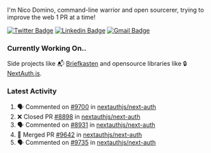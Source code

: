 
I'm Nico Domino, command-line warrior and open sourcerer, trying to improve the web 1 PR at a time!

[![Twitter Badge](https://img.shields.io/badge/-@ndom91-1ca0f1?style=flat-square&labelColor=1ca0f1&logo=twitter&logoColor=white&link=https://twitter.com/ndom91)](https://twitter.com/ndom91) [![Linkedin Badge](https://img.shields.io/badge/-ndom91-blue?style=flat-square&logo=Linkedin&logoColor=white&link=https://www.linkedin.com/in/ndom91/)](https://www.linkedin.com/in/ndom91/) [![Gmail Badge](https://img.shields.io/badge/-yo@ndo.dev-c14438?style=flat-square&logo=mail.ru&logoColor=white&link=mailto:yo@ndo.dev)](mailto:yo@ndo.dev)

### Currently Working On..

Side projects like 📬 [Briefkasten](https://briefkastenhq.com) and opensource libraries like 🔒 [NextAuth.js](https://github.com/nextauthjs/next-auth).

<!--START_SECTION_PROFILE_VIEWS:readme-info-->
<!--END_SECTION_PROFILE_VIEWS:readme-info-->

<!--START_SECTION_DAILY_COMMIT:readme-info-->
<!--END_SECTION_DAILY_COMMIT:readme-info-->

<!--START_SECTION_WEEKLY_COMMIT:readme-info-->
<!--END_SECTION_WEEKLY_COMMIT:readme-info-->

### Latest Activity

<!--START_SECTION:activity-->
1. 🗣 Commented on [#9700](https://github.com/nextauthjs/next-auth/pull/9700#issuecomment-1962572847) in [nextauthjs/next-auth](https://github.com/nextauthjs/next-auth)
2. ❌ Closed PR [#8898](https://github.com/nextauthjs/next-auth/pull/8898) in [nextauthjs/next-auth](https://github.com/nextauthjs/next-auth)
3. 🗣 Commented on [#8931](https://github.com/nextauthjs/next-auth/pull/8931#issuecomment-1962561835) in [nextauthjs/next-auth](https://github.com/nextauthjs/next-auth)
4. 🎉 Merged PR [#9642](https://github.com/nextauthjs/next-auth/pull/9642) in [nextauthjs/next-auth](https://github.com/nextauthjs/next-auth)
5. 🗣 Commented on [#9735](https://github.com/nextauthjs/next-auth/pull/9735#issuecomment-1962544252) in [nextauthjs/next-auth](https://github.com/nextauthjs/next-auth)
<!--END_SECTION:activity-->
